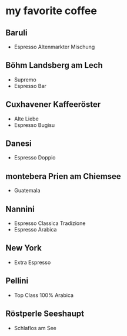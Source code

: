 # my favorite coffee

## Baruli

- Espresso Altenmarkter Mischung 

## Böhm Landsberg am Lech

- Supremo
- Espresso Bar

## Cuxhavener Kaffeeröster
- Alte Liebe 
- Espresso Bugisu

## Danesi

- Espresso Doppio

## montebera Prien am Chiemsee 
- Guatemala 

## Nannini 

- Espresso Classica Tradizione
- Espresso Arabica 

## New York 

- Extra Espresso

## Pellini 

- Top Class 100% Arabica

## Röstperle Seeshaupt
- Schlaflos am See

##
